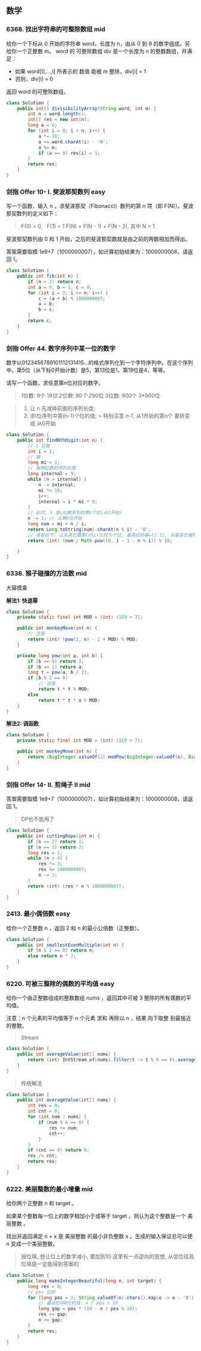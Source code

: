 ## 数学

### 6368. 找出字符串的可整除数组 mid

给你一个下标从 0 开始的字符串 word，长度为 n，由从 0 到 9 的数字组成。另给你一个正整数 m。
word 的 可整除数组 div 是一个长度为 n 的整数数组，并满足：

- 如果 word[0,...,i] 所表示的 数值 能被 m 整除，div[i] = 1
- 否则，div[i] = 0

返回 word 的可整除数组。

```java
class Solution {
    public int[] divisibilityArray(String word, int m) {
        int n = word.length();
        int[] res = new int[n];
        long a = 0;
        for (int i = 0; i < n; i++) {
            a *= 10;
            a += word.charAt(i) - '0';
            a %= m;
            if (a == 0) res[i] = 1;
        }
        return res;
    }
}
```

### 剑指 Offer 10- I. 斐波那契数列 easy

写一个函数，输入 n ，求斐波那契（Fibonacci）数列的第 n 项（即 F(N)）。斐波那契数列的定义如下：
> F(0) = 0,   F(1) = 1
> F(N) = F(N - 1) + F(N - 2), 其中 N > 1.

斐波那契数列由 0 和 1 开始，之后的斐波那契数就是由之前的两数相加而得出。

答案需要取模 1e9+7（1000000007），如计算初始结果为：1000000008，请返回 1。

```java
class Solution {
    public int fib(int n) {
        if (n < 2) return n;
        int a = 0, b = 1, c = 0;
        for (int i = 2; i <= n; i++) {
            c = (a + b) % 1000000007;
            a = b;
            b = c;
        }
        return c;
    }
}
```

### 剑指 Offer 44. 数字序列中某一位的数字

数字以0123456789101112131415…的格式序列化到一个字符序列中。在这个序列中，第5位（从下标0开始计数）是5，第13位是1，第19位是4，等等。

请写一个函数，求任意第n位对应的数字。

> 1位数: 9个 1*9位
> 2位数: 90个 2*90位
> 3位数: 900个 3*900位

> 1. 让 n 先减掉前面的序列长度;
> 2. 求i位序列中第(n-1)个位的值;
     > 特别注意 n-1, 从1开始的第n个 要转变成 从0开始

```java
class Solution {
    public int findNthDigit(int n) {
        // i 位数
        int i = 1;
        // 幂
        long mi = 1;
        // 每种位数的序列长度
        long internal = 9;
        while (n > internal) {
            n -= internal;
            mi *= 10;
            i++;
            internal = i * mi * 9;
        }
        // 此时, n 是i位数序列的第n个位(从1开始)
        n -= 1; // 从第0位开始
        long num = mi + n / i;
        return Long.toString(num).charAt(n % i) - '0';
        // 或者如下: 让从高位数第(n%i)位成为个位, 最高位的幂=(i-1), 从最高位偏移(n%i)
        return (int) (num / Math.pow(10, i - 1 - n % i)) % 10;

    }
}

```

### 6338. 猴子碰撞的方法数 mid

大幂模乘

**解法1: 快速幂**

```java
class Solution {
    private static final int MOD = (int) (1E9 + 7);

    public int monkeyMove(int n) {
        // 这里
        return (int) (pow(2, n) - 2 + MOD) % MOD;
    }

    private long pow(int a, int b) {
        if (b == 0) return 1;
        if (b == 1) return a;
        long t = pow(a, b / 2);
        if (b % 2 == 0)
            // 这里
            return t * t % MOD;
        else
            return t * t * a % MOD;
    }
}
```

**解法2: 调函数**

```java
class Solution {
    private static final int MOD = (int) (1E9 + 7);

    public int monkeyMove(int n) {
        return (BigInteger.valueOf(2).modPow(BigInteger.valueOf(n), BigInteger.valueOf(MOD)).intValue() + MOD - 2) % MOD;
    }
}
```


### 剑指 Offer 14- II. 剪绳子 II mid

答案需要取模 1e9+7（1000000007），如计算初始结果为：1000000008，请返回 1。
> DP也不能用了

```java
class Solution {
    public int cuttingRope(int n) {
        if (n == 2) return 1;
        if (n == 3) return 2;
        long res = 1;
        while (n > 4) {
            res *= 3;
            res %= 1000000007;
            n -= 3;
        }
        return (int) (res * n % 1000000007);
    }
}
```


### 2413. 最小偶倍数 easy

给你一个正整数 n ，返回 2 和 n 的最小公倍数（正整数）。

```java
class Solution {
    public int smallestEvenMultiple(int n) {
        if (n % 2 == 0) return n;
        else return n * 2;
    }
}
```

### 6220. 可被三整除的偶数的平均值 easy

给你一个由正整数组成的整数数组 nums ，返回其中可被 3 整除的所有偶数的平均值。

注意：n 个元素的平均值等于 n 个元素 求和 再除以 n ，结果 向下取整 到最接近的整数。

> Stream

```java
class Solution {
    public int averageValue(int[] nums) {
        return (int) IntStream.of(nums).filter(t -> t % 6 == 0).average().orElse(0);
    }
}
```

> 传统解法

```java
class Solution {
    public int averageValue(int[] nums) {
        int res = 0;
        int cnt = 0;
        for (int num : nums) {
            if (num % 6 == 0) {
                res += num;
                cnt++;
            }
        }
        if (cnt == 0) return 0;
        res /= cnt;
        return res;
    }
}
```

### 6222. 美丽整数的最小增量 mid

给你两个正整数 n 和 target 。

如果某个整数每一位上的数字相加小于或等于 target ，则认为这个整数是一个 美丽整数 。

找出并返回满足 n + x 是 美丽整数 的最小非负整数 x 。生成的输入保证总可以使 n 变成一个美丽整数。

> 按位填, 想让位上的数字减小, 要加到10
> 这里有一点逆向的思想, 从低位往高位填是一定能得到答案的

```java
class Solution {
    public long makeIntegerBeautiful(long n, int target) {
        long res = 0;
        // pos 位标
        for (long pos = 1; String.valueOf(n).chars().map(o -> o - '0').sum() > target; pos *= 10) {
            // 最低的非0位的值: n / pos % 10
            long gap = pos * (10 - n / pos % 10);
            res += gap;
            n += gap;
        }
        return res;
    }
}
```